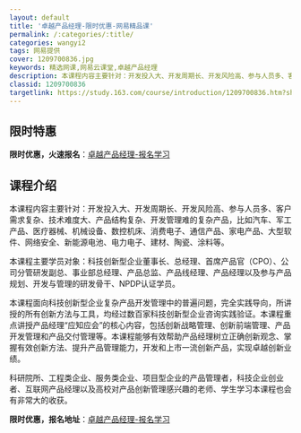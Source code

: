 ```yaml
---
layout: default
title: '卓越产品经理-限时优惠-网易精品课'
permalink: /:categories/:title/
categories: wangyi2
tags: 网易提供
cover: 1209700836.jpg
keywords: 精选网课,网易云课堂,卓越产品经理
description: 本课程内容主要针对：开发投入大、开发周期长、开发风险高、参与人员多、客户需求复杂、技术难度大、产品结构复杂、开发管理难的
classid: 1209700836
targetlink: https://study.163.com/course/introduction/1209700836.htm?share=1&shareId=1025206652&utm_campaign=share&utm_medium=iphoneShare&utm_source=&utm_u=1025206652
---
```


## 限时特惠

**限时优惠，火速报名**：[卓越产品经理-报名学习](https://study.163.com/course/introduction/1209700836.htm?share=1&shareId=1025206652&utm_campaign=share&utm_medium=iphoneShare&utm_source=&utm_u=1025206652)

## 课程介绍

本课程内容主要针对：开发投入大、开发周期长、开发风险高、参与人员多、客户需求复杂、技术难度大、产品结构复杂、开发管理难的复杂产品，比如汽车、军工产品、医疗器械、机械设备、数控机床、消费电子、通信产品、家电产品、大型软件、网络安全、新能源电池、电力电子、建材、陶瓷、涂料等。

本课程主要学员对象：科技创新型企业董事长、总经理、首席产品官（CPO）、公司分管研发副总、事业部总经理、产品总监、产品线经理、产品经理以及参与产品规划、开发与管理的研发骨干、NPDP认证学员。

本课程面向科技创新型企业复杂产品开发管理中的普遍问题，完全实践导向，所讲授的所有创新方法与工具，均经过数百家科技创新型企业咨询实践验证。本课程重点讲授产品经理“应知应会”的核心内容，包括创新战略管理、创新前端管理、产品开发管理和产品交付管理等。本课程能够有效帮助产品经理树立正确创新观念、掌握有效创新方法、提升产品管理能力，开发和上市一流创新产品，实现卓越创新业绩。

科研院所、工程类企业、服务类企业、项目型企业的产品管理者，科技企业创业者、互联网产品经理以及高校对产品创新管理感兴趣的老师、学生学习本课程也会有非常大的收获。

**限时优惠，报名地址**：[卓越产品经理-报名学习](https://study.163.com/course/introduction/1209700836.htm?share=1&shareId=1025206652&utm_campaign=share&utm_medium=iphoneShare&utm_source=&utm_u=1025206652)

